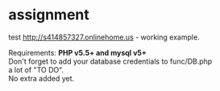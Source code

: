 # assignment
test
http://s414857327.onlinehome.us  -  working example. 

Requirements: <strong>PHP v5.5+ and mysql v5+</strong><br>
Don't forget to add your database credentials to func/DB.php<br>
a lot of "TO DO".<br>
No extra added yet.<br>
